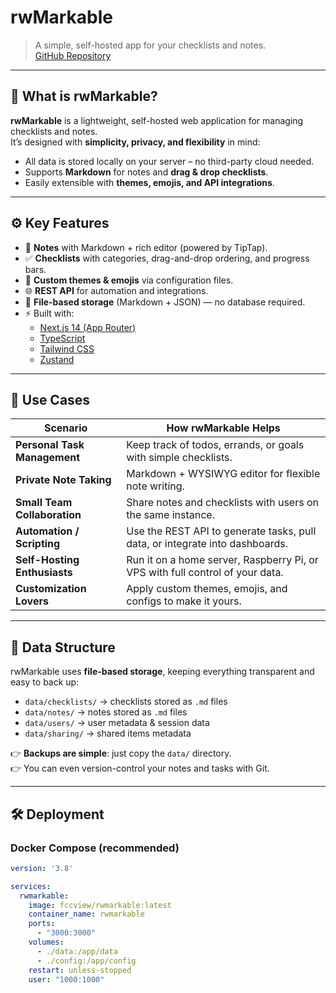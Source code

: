 # rwMarkable

> A simple, self-hosted app for your checklists and notes.  
> [GitHub Repository](https://github.com/fccview/rwMarkable)

---

## 📌 What is rwMarkable?

**rwMarkable** is a lightweight, self-hosted web application for managing checklists and notes.  
It’s designed with **simplicity, privacy, and flexibility** in mind:

- All data is stored locally on your server – no third-party cloud needed.
- Supports **Markdown** for notes and **drag & drop checklists**.
- Easily extensible with **themes, emojis, and API integrations**.

---

## ⚙️ Key Features

- 📝 **Notes** with Markdown + rich editor (powered by TipTap).  
- ✅ **Checklists** with categories, drag-and-drop ordering, and progress bars.  
- 🎨 **Custom themes & emojis** via configuration files.  
- 🌐 **REST API** for automation and integrations.  
- 💾 **File-based storage** (Markdown + JSON) — no database required.  
- ⚡ Built with:
  - [Next.js 14 (App Router)](https://nextjs.org/)
  - [TypeScript](https://www.typescriptlang.org/)
  - [Tailwind CSS](https://tailwindcss.com/)
  - [Zustand](https://github.com/pmndrs/zustand)

---

## 🚀 Use Cases

| Scenario | How rwMarkable Helps |
|----------|-----------------------|
| **Personal Task Management** | Keep track of todos, errands, or goals with simple checklists. |
| **Private Note Taking** | Markdown + WYSIWYG editor for flexible note writing. |
| **Small Team Collaboration** | Share notes and checklists with users on the same instance. |
| **Automation / Scripting** | Use the REST API to generate tasks, pull data, or integrate into dashboards. |
| **Self-Hosting Enthusiasts** | Run it on a home server, Raspberry Pi, or VPS with full control of your data. |
| **Customization Lovers** | Apply custom themes, emojis, and configs to make it yours. |

---

## 📂 Data Structure

rwMarkable uses **file-based storage**, keeping everything transparent and easy to back up:

- `data/checklists/` → checklists stored as `.md` files  
- `data/notes/` → notes stored as `.md` files  
- `data/users/` → user metadata & session data  
- `data/sharing/` → shared items metadata  

👉 **Backups are simple**: just copy the `data/` directory.  
👉 You can even version-control your notes and tasks with Git.

---

## 🛠️ Deployment

### Docker Compose (recommended)

```yaml
version: '3.8'

services:
  rwmarkable:
    image: fccview/rwmarkable:latest
    container_name: rwmarkable
    ports:
      - "3000:3000"
    volumes:
      - ./data:/app/data
      - ./config:/app/config
    restart: unless-stopped
    user: "1000:1000"

